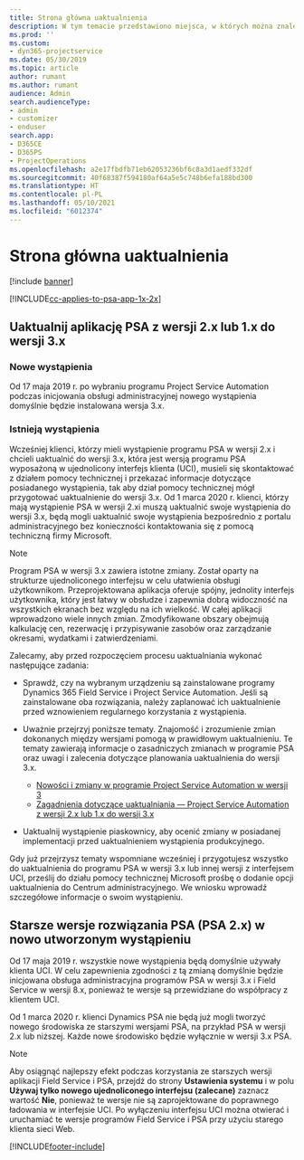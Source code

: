 ```yaml
---
title: Strona główna uaktualnienia
description: W tym temacie przedstawiono miejsca, w których można znaleźć ważne informacje dotyczące nowych i zmienionych funkcji w programie Dynamics 365 Project Service Automation, oraz proces uaktualniania do najnowszej wersji.
ms.prod: ''
ms.custom:
- dyn365-projectservice
ms.date: 05/30/2019
ms.topic: article
author: rumant
ms.author: rumant
audience: Admin
search.audienceType:
- admin
- customizer
- enduser
search.app:
- D365CE
- D365PS
- ProjectOperations
ms.openlocfilehash: a2e17fbdfb71eb62053236bf6c8a3d1aedf332df
ms.sourcegitcommit: 40f68387f594180af64a5e5c748b6efa188bd300
ms.translationtype: HT
ms.contentlocale: pl-PL
ms.lasthandoff: 05/10/2021
ms.locfileid: "6012374"
---
```

# <a name="upgrade-home-page"></a>Strona główna uaktualnienia

[!include [banner](../includes/psa-now-project-operations.md)]

[!INCLUDE[cc-applies-to-psa-app-1x-2x](../includes/cc-applies-to-psa-app-1x-2x.md)]

## <a name="upgrade-from-psa-version-2x-or-1x-to-version-3x"></a>Uaktualnij aplikację PSA z wersji 2.x lub 1.x do wersji 3.x

### <a name="new-instances"></a>Nowe wystąpienia

Od 17 maja 2019 r. po wybraniu programu Project Service Automation podczas inicjowania obsługi administracyjnej nowego wystąpienia domyślnie będzie instalowana wersja 3.x.

### <a name="existing-instances"></a>Istnieją wystąpienia

Wcześniej klienci, którzy mieli wystąpienie programu PSA w wersji 2.x i chcieli uaktualnić do wersji 3.x, która jest wersją programu PSA wyposażoną w ujednolicony interfejs klienta (UCI), musieli się skontaktować z działem pomocy technicznej i przekazać informacje dotyczące posiadanego wystąpienia, tak aby dział pomocy technicznej mógł przygotować uaktualnienie do wersji 3.x. Od 1 marca 2020 r. klienci, którzy mają wystąpienie PSA w wersji 2.xi muszą uaktualnić swoje wystąpienia do wersji 3.x, będą mogli uaktualnić swoje wystąpienia bezpośrednio z portalu administracyjnego bez konieczności kontaktowania się z pomocą techniczną firmy Microsoft.  

> [!NOTE]
> Program PSA w wersji 3.x zawiera istotne zmiany. Został oparty na strukturze ujednoliconego interfejsu w celu ułatwienia obsługi użytkownikom. Przeprojektowana aplikacja oferuje spójny, jednolity interfejs użytkownika, który jest łatwy w obsłudze i zapewnia dobrą widoczność na wszystkich ekranach bez względu na ich wielkość. W całej aplikacji wprowadzono wiele innych zmian. Zmodyfikowane obszary obejmują kalkulację cen, rezerwację i przypisywanie zasobów oraz zarządzanie okresami, wydatkami i zatwierdzeniami.

Zalecamy, aby przed rozpoczęciem procesu uaktualniania wykonać następujące zadania:

- Sprawdź, czy na wybranym urządzeniu są zainstalowane programy Dynamics 365 Field Service i Project Service Automation. Jeśli są zainstalowane oba rozwiązania, należy zaplanować ich uaktualnienie przed wznowieniem regularnego korzystania z wystąpienia.
- Uważnie przejrzyj poniższe tematy. Znajomość i zrozumienie zmian dokonanych między wersjami pomogą w prawidłowym uaktualnieniu. Te tematy zawierają informacje o zasadniczych zmianach w programie PSA oraz uwagi i zalecenia dotyczące planowania uaktualnienia do wersji 3.x.

    - [Nowości i zmiany w programie Project Service Automation w wersji 3](whats-new-changed-v3.md)
    - [Zagadnienia dotyczące uaktualniania — Project Service Automation z wersji 2.x lub 1.x do wersji 3.x](upgrade-v3.md)

- Uaktualnij wystąpienie piaskownicy, aby ocenić zmiany w posiadanej implementacji przed uaktualnieniem wystąpienia produkcyjnego.

Gdy już przejrzysz tematy wspomniane wcześniej i przygotujesz wszystko do uaktualnienia do programu PSA w wersji 3.x lub innej wersji z interfejsem UCI, prześlij do działu pomocy technicznej Microsoft prośbę o dodanie opcji uaktualnienia do Centrum administracyjnego. We wniosku wprowadź szczegółowe informacje o swoim wystąpieniu.

## <a name="older-versions-of-psa-psa-version-2x-in-a-newly-created-instance"></a>Starsze wersje rozwiązania PSA (PSA 2.x) w nowo utworzonym wystąpieniu

Od 17 maja 2019 r. wszystkie nowe wystąpienia będą domyślnie używały klienta UCI. W celu zapewnienia zgodności z tą zmianą domyślnie będzie inicjowana obsługa administracyjna programów PSA w wersji 3.x i Field Service w wersji 8.x, ponieważ te wersje są przewidziane do współpracy z klientem UCI.

Od 1 marca 2020 r. klienci Dynamics PSA nie będą już mogli tworzyć nowego środowiska ze starszymi wersjami PSA, na przykład PSA w wersji 2.x lub niższej. Każde nowe środowisko będzie wyłącznie w wersji 3.x PSA.

> [!NOTE]
> Aby osiągnąć najlepszy efekt podczas korzystania ze starszych wersji aplikacji Field Service i PSA, przejdź do strony **Ustawienia systemu** i w polu **Używaj tylko nowego ujednoliconego interfejsu (zalecane)** zaznacz wartość **Nie**, ponieważ te wersje nie są zaprojektowane do poprawnego ładowania w interfejsie UCI. Po wyłączeniu interfejsu UCI można otwierać i uruchamiać te wersje programów Field Service i PSA przy użyciu starego klienta sieci Web. 


[!INCLUDE[footer-include](../includes/footer-banner.md)]